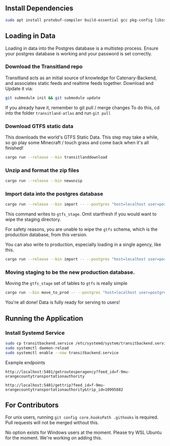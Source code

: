 ## Install Dependencies

```bash
sudo apt install protobuf-compiler build-essential gcc pkg-config libssl-dev postgresql unzip wget
```

## Loading in Data
Loading in data into the Postgres database is a multistep process. Ensure your postgres database is working and your password is set correctly.

### Download the Transitland repo
Transitland acts as an initial source of knowledge for Catenary-Backend, and associates static feeds and realtime feeds together.
Download and Update it via:
```bash
git submodule init && git submodule update
```

If you already have it, remember to git pull / merge changes
To do this, cd into the folder `transitland-atlas` and run `git pull`

### Download GTFS static data
This downloads the world's GTFS Static Data. This step may take a while, so go play some Minecraft / touch grass and come back when it's all finished!
```bash
cargo run --release --bin transitlanddownload
```

### Unzip and format the zip files
```bash
cargo run --release --bin newunzip
```

### Import data into the postgres database

```bash
cargo run --release --bin import -- --postgres "host=localhost user=postgres password=correcthorsebatterystaple" --threads 25 --startfresh true --isprod false
```

This command writes to `gtfs_stage`. 
Omit startfresh if you would want to wipe the staging directory.

For safety reasons, you are unable to wipe the `gtfs` schema, which is the production database, from this version.

You can also write to production, especially loading in a single agency, like this.

```bash
cargo run --release --bin import -- --postgres "host=localhost user=postgres password=correcthorsebatterystaple" --threads 25 --startfresh false --limittostaticfeed f-9q9-caltrain --isprod true
```

### Moving staging to be the new production database.

Moving the `gtfs_stage` set of tables to `gtfs` is really simple

```bash
cargo run --bin move_to_prod -- --postgres "host=localhost user=postgres password=correcthorsebatterystaple"
```

You're all done! Data is fully ready for serving to users!

## Running the Application

### Install Systemd Service
```bash
sudo cp transitbackend.service /etc/systemd/system/transitbackend.service
sudo systemctl daemon-reload
sudo systemctl enable --now transitbackend.service
```

Example endpoints

`http://localhost:5401/getroutesperagency?feed_id=f-9mu-orangecountytransportationauthority`

`http://localhost:5401/gettrip?feed_id=f-9mu-orangecountytransportationauthority&trip_id=10995882`

## For Contributors

For unix users, running `git config core.hooksPath .githooks` is required.
Pull requests will not be merged without this.

No option exists for Windows users at the moment. Please try WSL Ubuntu for the moment. We're working on adding this.
